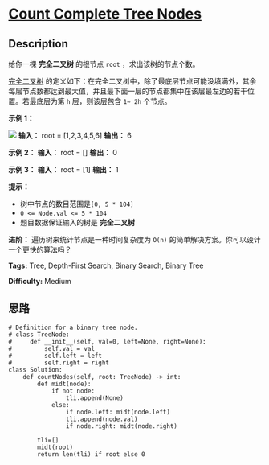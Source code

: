 # [Count Complete Tree Nodes][title]

## Description

给你一棵 **完全二叉树** 的根节点 `root` ，求出该树的节点个数。

[完全二叉树](https://baike.baidu.com/item/%E5%AE%8C%E5%85%A8%E4%BA%8C%E5%8F%89%E6%A0%91/7773232?fr=aladdin)
的定义如下：在完全二叉树中，除了最底层节点可能没填满外，其余每层节点数都达到最大值，并且最下面一层的节点都集中在该层最左边的若干位置。若最底层为第 `h`
层，则该层包含 `1~ 2h` 个节点。

**示例 1：**

![](https://assets.leetcode.com/uploads/2021/01/14/complete.jpg)
            **输入：** root = [1,2,3,4,5,6]    **输出：** 6    

**示例 2：**
            **输入：** root = []    **输出：** 0    

**示例 3：**
            **输入：** root = [1]    **输出：** 1    

**提示：**

  * 树中节点的数目范围是`[0, 5 * 104]`
  * `0 <= Node.val <= 5 * 104`
  * 题目数据保证输入的树是 **完全二叉树**

**进阶：** 遍历树来统计节点是一种时间复杂度为 `O(n)` 的简单解决方案。你可以设计一个更快的算法吗？


**Tags:** Tree, Depth-First Search, Binary Search, Binary Tree

**Difficulty:** Medium

## 思路

``` python3
# Definition for a binary tree node.
# class TreeNode:
#     def __init__(self, val=0, left=None, right=None):
#         self.val = val
#         self.left = left
#         self.right = right
class Solution:
    def countNodes(self, root: TreeNode) -> int:
        def midt(node):
            if not node: 
                tli.append(None)
            else:
                if node.left: midt(node.left)       
                tli.append(node.val)      
                if node.right: midt(node.right)  

        tli=[]   
        midt(root)
        return len(tli) if root else 0     
```

[title]: https://leetcode-cn.com/problems/count-complete-tree-nodes
